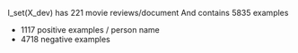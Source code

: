 I\_set(X\_dev) has 221 movie reviews/document
And contains 5835 examples
  - 1117 positive examples / person name
  - 4718 negative examples

